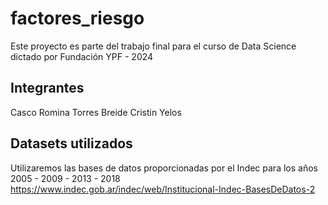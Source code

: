# factores_riesgo
Este proyecto es parte del trabajo final para el curso de Data Science dictado por Fundación YPF - 2024

## Integrantes
Casco
Romina Torres
Breide
Cristin
Yelos

## Datasets utilizados
Utilizaremos las bases de datos proporcionadas por el Indec para los años 2005 - 2009 - 2013 - 2018
https://www.indec.gob.ar/indec/web/Institucional-Indec-BasesDeDatos-2
